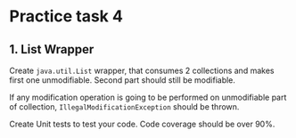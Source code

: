 Practice task 4
===============
1\. List Wrapper
---------------
Create `java.util.List` wrapper, that consumes 2 collections 
and makes first one unmodifiable. Second part should still be modifiable.

If any modification operation is going to be performed on unmodifiable part of collection,
`IllegalModificationException` should be thrown.

Create Unit tests to test your code. Code coverage should be over 90%.